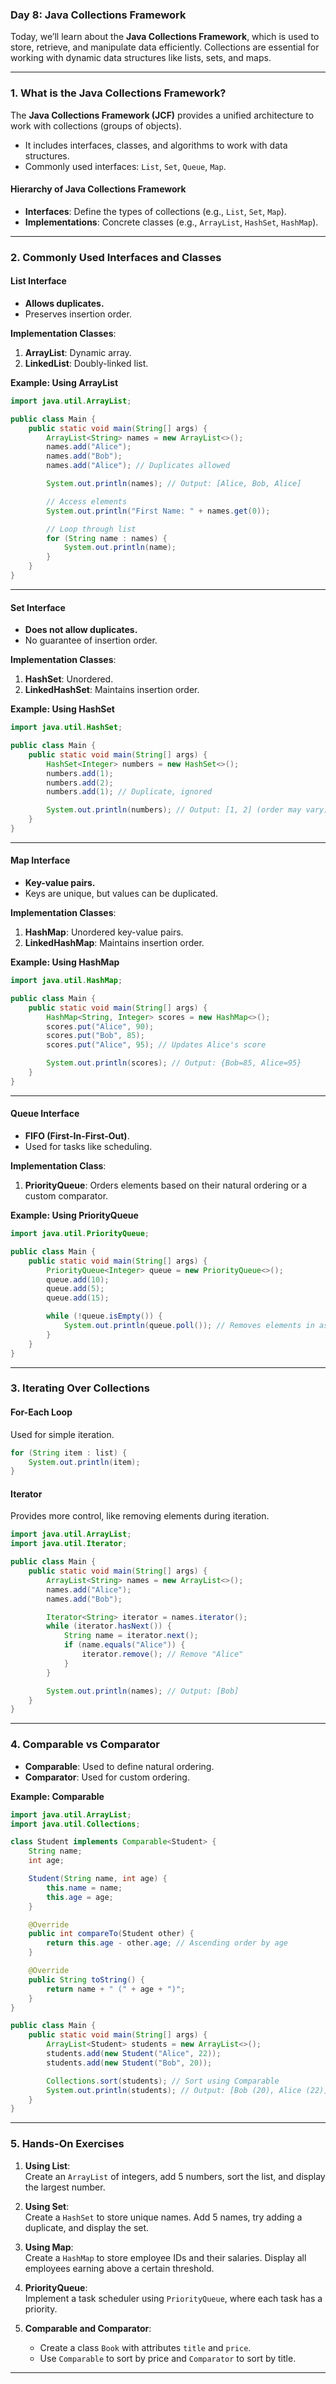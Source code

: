 ### **Day 8: Java Collections Framework**

Today, we’ll learn about the **Java Collections Framework**, which is used to store, retrieve, and manipulate data efficiently. Collections are essential for working with dynamic data structures like lists, sets, and maps.

---

### **1. What is the Java Collections Framework?**

The **Java Collections Framework (JCF)** provides a unified architecture to work with collections (groups of objects).

- It includes interfaces, classes, and algorithms to work with data structures.
- Commonly used interfaces: `List`, `Set`, `Queue`, `Map`.

#### **Hierarchy of Java Collections Framework**

- **Interfaces**: Define the types of collections (e.g., `List`, `Set`, `Map`).
- **Implementations**: Concrete classes (e.g., `ArrayList`, `HashSet`, `HashMap`).

---

### **2. Commonly Used Interfaces and Classes**

#### **List Interface**

- **Allows duplicates.**
- Preserves insertion order.

**Implementation Classes**:

1. **ArrayList**: Dynamic array.
2. **LinkedList**: Doubly-linked list.

**Example: Using ArrayList**

```java
import java.util.ArrayList;

public class Main {
    public static void main(String[] args) {
        ArrayList<String> names = new ArrayList<>();
        names.add("Alice");
        names.add("Bob");
        names.add("Alice"); // Duplicates allowed

        System.out.println(names); // Output: [Alice, Bob, Alice]

        // Access elements
        System.out.println("First Name: " + names.get(0));

        // Loop through list
        for (String name : names) {
            System.out.println(name);
        }
    }
}
```

---

#### **Set Interface**

- **Does not allow duplicates.**
- No guarantee of insertion order.

**Implementation Classes**:

1. **HashSet**: Unordered.
2. **LinkedHashSet**: Maintains insertion order.

**Example: Using HashSet**

```java
import java.util.HashSet;

public class Main {
    public static void main(String[] args) {
        HashSet<Integer> numbers = new HashSet<>();
        numbers.add(1);
        numbers.add(2);
        numbers.add(1); // Duplicate, ignored

        System.out.println(numbers); // Output: [1, 2] (order may vary)
    }
}
```

---

#### **Map Interface**

- **Key-value pairs.**
- Keys are unique, but values can be duplicated.

**Implementation Classes**:

1. **HashMap**: Unordered key-value pairs.
2. **LinkedHashMap**: Maintains insertion order.

**Example: Using HashMap**

```java
import java.util.HashMap;

public class Main {
    public static void main(String[] args) {
        HashMap<String, Integer> scores = new HashMap<>();
        scores.put("Alice", 90);
        scores.put("Bob", 85);
        scores.put("Alice", 95); // Updates Alice's score

        System.out.println(scores); // Output: {Bob=85, Alice=95}
    }
}
```

---

#### **Queue Interface**

- **FIFO (First-In-First-Out)**.
- Used for tasks like scheduling.

**Implementation Class**:

1. **PriorityQueue**: Orders elements based on their natural ordering or a custom comparator.

**Example: Using PriorityQueue**

```java
import java.util.PriorityQueue;

public class Main {
    public static void main(String[] args) {
        PriorityQueue<Integer> queue = new PriorityQueue<>();
        queue.add(10);
        queue.add(5);
        queue.add(15);

        while (!queue.isEmpty()) {
            System.out.println(queue.poll()); // Removes elements in ascending order
        }
    }
}
```

---

### **3. Iterating Over Collections**

#### **For-Each Loop**

Used for simple iteration.

```java
for (String item : list) {
    System.out.println(item);
}
```

#### **Iterator**

Provides more control, like removing elements during iteration.

```java
import java.util.ArrayList;
import java.util.Iterator;

public class Main {
    public static void main(String[] args) {
        ArrayList<String> names = new ArrayList<>();
        names.add("Alice");
        names.add("Bob");

        Iterator<String> iterator = names.iterator();
        while (iterator.hasNext()) {
            String name = iterator.next();
            if (name.equals("Alice")) {
                iterator.remove(); // Remove "Alice"
            }
        }

        System.out.println(names); // Output: [Bob]
    }
}
```

---

### **4. Comparable vs Comparator**

- **Comparable**: Used to define natural ordering.
- **Comparator**: Used for custom ordering.

**Example: Comparable**

```java
import java.util.ArrayList;
import java.util.Collections;

class Student implements Comparable<Student> {
    String name;
    int age;

    Student(String name, int age) {
        this.name = name;
        this.age = age;
    }

    @Override
    public int compareTo(Student other) {
        return this.age - other.age; // Ascending order by age
    }

    @Override
    public String toString() {
        return name + " (" + age + ")";
    }
}

public class Main {
    public static void main(String[] args) {
        ArrayList<Student> students = new ArrayList<>();
        students.add(new Student("Alice", 22));
        students.add(new Student("Bob", 20));

        Collections.sort(students); // Sort using Comparable
        System.out.println(students); // Output: [Bob (20), Alice (22)]
    }
}
```

---

### **5. Hands-On Exercises**

1. **Using List**:  
   Create an `ArrayList` of integers, add 5 numbers, sort the list, and display the largest number.

2. **Using Set**:  
   Create a `HashSet` to store unique names. Add 5 names, try adding a duplicate, and display the set.

3. **Using Map**:  
   Create a `HashMap` to store employee IDs and their salaries. Display all employees earning above a certain threshold.

4. **PriorityQueue**:  
   Implement a task scheduler using `PriorityQueue`, where each task has a priority.

5. **Comparable and Comparator**:
   - Create a class `Book` with attributes `title` and `price`.
   - Use `Comparable` to sort by price and `Comparator` to sort by title.

---
